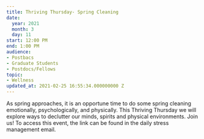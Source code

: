 ```yaml
---
title: Thriving Thursday- Spring Cleaning
date:
  year: 2021
  month: 3
  day: 11
start: 12:00 PM
end: 1:00 PM
audience:
- Postbacs
- Graduate Students
- Postdocs/Fellows
topic:
- Wellness
updated_at: 2021-02-25 16:55:34.000000000 Z
---
```

As spring approaches, it is an opportune time to do some spring cleaning
emotionally, psychologically, and physically. This Thriving Thursday we
will explore ways to declutter our minds, spirits and physical
environments. Join us! To access this event, the link can be found in
the daily stress management email.
